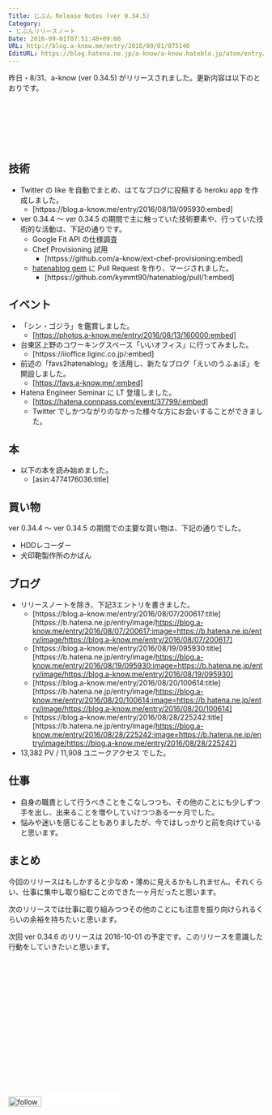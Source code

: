 ```yaml
---
Title: じぶん Release Notes (ver 0.34.5)
Category:
- じぶんリリースノート
Date: 2016-09-01T07:51:40+09:00
URL: http://blog.a-know.me/entry/2016/09/01/075140
EditURL: https://blog.hatena.ne.jp/a-know/a-know.hateblo.jp/atom/entry/10328749687181780141
---
```


昨日・8/31、a-know (ver 0.34.5) がリリースされました。更新内容は以下のとおりです。


<!-- more -->


<script async src="//pagead2.googlesyndication.com/pagead/js/adsbygoogle.js"></script>
<!-- article-top -->
<ins class="adsbygoogle"
     style="display:inline-block;width:728px;height:90px"
     data-ad-client="ca-pub-3463034538369189"
     data-ad-slot="8367620130"></ins>
<script>
(adsbygoogle = window.adsbygoogle || []).push({});
</script>


## 技術
* Twitter の like を自動でまとめ、はてなブログに投稿する heroku app を作成しました。
    * [httpss://blog.a-know.me/entry/2016/08/19/095930:embed]
* ver 0.34.4 〜 ver 0.34.5 の期間で主に触っていた技術要素や、行っていた技術的な活動は、下記の通りです。
    * Google Fit API の仕様調査
    * Chef Provisioning 試用
        * [httpss://github.com/a-know/ext-chef-provisioning:embed]
    * [hatenablog gem](https://github.com/kymmt90/hatenablog) に Pull Request を作り、マージされました。
        * [httpss://github.com/kymmt90/hatenablog/pull/1:embed]


## イベント
* 「シン・ゴジラ」を鑑賞しました。
    * [https://photos.a-know.me/entry/2016/08/13/160000:embed]
* 台東区上野のコワーキングスペース「いいオフィス」に行ってみました。
    * [httpss://iioffice.liginc.co.jp/:embed]
* 前述の「favs2hatenablog」を活用し、新たなブログ「えいのうふぁぼ」を開設しました。
    * [https://favs.a-know.me/:embed]
* Hatena Engineer Seminar に LT 登壇しました。
    * [https://hatena.connpass.com/event/37799/:embed]
    * Twitter でしかつながりのなかった様々な方にお会いすることができました。


## 本
* 以下の本を読み始めました。
    * [asin:4774176036:title]


## 買い物
ver 0.34.4 〜 ver 0.34.5 の期間での主要な買い物は、下記の通りでした。

* HDDレコーダー
* 犬印鞄製作所のかばん



## ブログ
* リリースノートを除き、下記3エントリを書きました。
    * [httpss://blog.a-know.me/entry/2016/08/07/200617:title] [httpss://b.hatena.ne.jp/entry/image/https://blog.a-know.me/entry/2016/08/07/200617:image=https://b.hatena.ne.jp/entry/image/https://blog.a-know.me/entry/2016/08/07/200617]
    * [httpss://blog.a-know.me/entry/2016/08/19/095930:title] [httpss://b.hatena.ne.jp/entry/image/https://blog.a-know.me/entry/2016/08/19/095930:image=https://b.hatena.ne.jp/entry/image/https://blog.a-know.me/entry/2016/08/19/095930]
    * [httpss://blog.a-know.me/entry/2016/08/20/100614:title] [httpss://b.hatena.ne.jp/entry/image/https://blog.a-know.me/entry/2016/08/20/100614:image=https://b.hatena.ne.jp/entry/image/https://blog.a-know.me/entry/2016/08/20/100614]
    * [httpss://blog.a-know.me/entry/2016/08/28/225242:title] [httpss://b.hatena.ne.jp/entry/image/https://blog.a-know.me/entry/2016/08/28/225242:image=https://b.hatena.ne.jp/entry/image/https://blog.a-know.me/entry/2016/08/28/225242]
* 13,382 PV / 11,908 ユニークアクセス でした。



## 仕事
* 自身の職責として行うべきことをこなしつつも、その他のことにも少しずつ手を出し、出来ることを増やしていけつつある一ヶ月でした。
* 悩みや迷いを感じることもありましたが、今ではしっかりと前を向けていると思います。



## まとめ
今回のリリースはもしかすると少なめ・薄めに見えるかもしれません。それくらい、仕事に集中し取り組むことのできた一ヶ月だったと思います。


次のリリースでは仕事に取り組みつつその他のことにも注意を振り向けられるくらいの余裕を持ちたいと思います。


次回 ver 0.34.6 のリリースは 2016-10-01 の予定です。このリリースを意識した行動をしていきたいと思います。



<script async src="//pagead2.googlesyndication.com/pagead/js/adsbygoogle.js"></script>
<!-- article-bottom2 -->
<ins class="adsbygoogle"
     style="display:inline-block;width:300px;height:250px"
     data-ad-client="ca-pub-3463034538369189"
     data-ad-slot="5274552934"></ins>
<script>
(adsbygoogle = window.adsbygoogle || []).push({});
</script>


<div>
<a href='http://cloud.feedly.com/#subscription%2Ffeed%2Fhttp%3A%2F%2Fblog.a-know.me%2Ffeed'  target='blank'><img id='feedlyFollow' src='//s3.feedly.com/img/follows/feedly-follow-rectangle-volume-small_2x.png' alt='follow us in feedly' width='65' height='20'></a>

<iframe src="//blog.hatena.ne.jp/a-know/a-know.hateblo.jp/subscribe/iframe" allowtransparency="true" frameborder="0" scrolling="no" width="150" height="28"></iframe>
</div>
